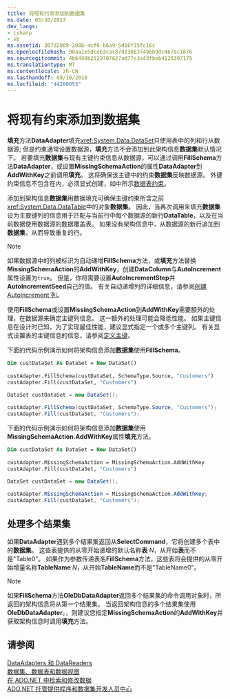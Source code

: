 ```yaml
---
title: 将现有约束添加到数据集
ms.date: 03/30/2017
dev_langs:
- csharp
- vb
ms.assetid: 307d2809-208b-4cf8-b6a9-5d16f15fc16c
ms.openlocfilehash: 90aa1e5dceb3cac87d330837496b9dc467dc1876
ms.sourcegitcommit: 4b6490b2529707627ad77c3a43fbe64120397175
ms.translationtype: MT
ms.contentlocale: zh-CN
ms.lasthandoff: 09/10/2018
ms.locfileid: "44260053"
---
```

# <a name="adding-existing-constraints-to-a-dataset"></a>将现有约束添加到数据集
**填充**方法**DataAdapter**填充<xref:System.Data.DataSet>只使用表中的列和行从数据源; 但是约束通常设置数据源，**填充**方法不会添加到此架构信息**数据集**默认情况下。 若要填充**数据集**与现有主键约束信息从数据源，可以通过调用**FillSchema**方法**DataAdapter**，或设置**MissingSchemaAction**的属性**DataAdapter**到**AddWithKey**之前调用**填充**。 这将确保该主键中的约束**数据集**反映数据源。 外键约束信息不包含在内，必须显式创建，如中所示[数据表约束](../../../../docs/framework/data/adonet/dataset-datatable-dataview/datatable-constraints.md)。  
  
 添加到架构信息**数据集**用数据填充可确保主键约束所含之前<xref:System.Data.DataTable>中的对象**数据集**。 因此，当再次调用来填充**数据集**设为主要键列的信息用于匹配与当前行中每个数据源的新行**DataTable**，以及在当前数据使用数据源的数据覆盖表。 如果没有架构信息中，从数据源的新行追加到**数据集**，从而导致重复的行。  
  
> [!NOTE]
>  如果数据源中的列被标识为自动递增**FillSchema**方法，或**填充**方法替换**MissingSchemaAction**的**AddWithKey**，创建**DataColumn**与**AutoIncrement**属性设置为`true`。 但是，你将需要设置**AutoIncrementStep**并**AutoIncrementSeed**自己的值。 有关自动递增列的详细信息，请参阅[创建 AutoIncrement 列](../../../../docs/framework/data/adonet/dataset-datatable-dataview/creating-autoincrement-columns.md)。  
  
 使用**FillSchema**或设置**MissingSchemaAction**到**AddWithKey**需要额外的处理，在数据源来确定主键列信息。 这一额外的处理可能会降低性能。 如果主键信息在设计时已知，为了实现最佳性能，建议显式指定一个或多个主键列。 有关显式设置表的主键信息的信息，请参阅[定义主键](../../../../docs/framework/data/adonet/dataset-datatable-dataview/defining-primary-keys.md)。  
  
 下面的代码示例演示如何将架构信息添加**数据集**使用**FillSchema**。  
  
```vb  
Dim custDataSet As DataSet = New DataSet()  
  
custAdapter.FillSchema(custDataSet, SchemaType.Source, "Customers")  
custAdapter.Fill(custDataSet, "Customers")  
```  
  
```csharp  
DataSet custDataSet = new DataSet();  
  
custAdapter.FillSchema(custDataSet, SchemaType.Source, "Customers");  
custAdapter.Fill(custDataSet, "Customers");  
```  
  
 下面的代码示例演示如何将架构信息添加**数据集**使用**MissingSchemaAction.AddWithKey**属性**填充**方法。  
  
```vb  
Dim custDataSet As DataSet = New DataSet()  
  
custAdapter.MissingSchemaAction = MissingSchemaAction.AddWithKey  
custAdapter.Fill(custDataSet, "Customers")  
```  
  
```csharp  
DataSet custDataSet = new DataSet();  
  
custAdapter.MissingSchemaAction = MissingSchemaAction.AddWithKey;  
custAdapter.Fill(custDataSet, "Customers");  
```  
  
## <a name="handling-multiple-result-sets"></a>处理多个结果集  
 如果**DataAdapter**遇到多个结果集返回从**SelectCommand**，它将创建多个表中的**数据集**。 这些表提供的从零开始递增的默认名称**表** *N*，从开始**表**而不是"Table0"。 如果作为参数传递表名**FillSchema**方法，这些表将会提供的从零开始增量名称**TableName** *N*，从开始**TableName**而不是"TableName0"。  
  
> [!NOTE]
>  如果**FillSchema**方法**OleDbDataAdapter**返回多个结果集的命令调用对象时，所返回的架构信息将从第一个结果集。 当返回架构信息的多个结果集使用**OleDbDataAdapter**，，则建议您指定**MissingSchemaAction**的**AddWithKey**并获取架构信息时调用**填充**方法。  
  
## <a name="see-also"></a>请参阅  
 [DataAdapters 和 DataReaders](../../../../docs/framework/data/adonet/dataadapters-and-datareaders.md)  
 [数据集、数据表和数据视图](../../../../docs/framework/data/adonet/dataset-datatable-dataview/index.md)  
 [在 ADO.NET 中检索和修改数据](../../../../docs/framework/data/adonet/retrieving-and-modifying-data.md)  
 [ADO.NET 托管提供程序和数据集开发人员中心](https://go.microsoft.com/fwlink/?LinkId=217917)
